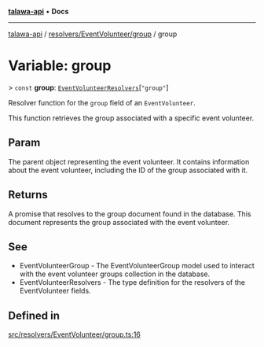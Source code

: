 [**talawa-api**](../../../../README.md) • **Docs**

***

[talawa-api](../../../../modules.md) / [resolvers/EventVolunteer/group](../README.md) / group

# Variable: group

\> `const` **group**: [`EventVolunteerResolvers`](../../../../types/generatedGraphQLTypes/type-aliases/EventVolunteerResolvers.md)\[`"group"`\]

Resolver function for the `group` field of an `EventVolunteer`.

This function retrieves the group associated with a specific event volunteer.

## Param

The parent object representing the event volunteer. It contains information about the event volunteer, including the ID of the group associated with it.

## Returns

A promise that resolves to the group document found in the database. This document represents the group associated with the event volunteer.

## See

 - EventVolunteerGroup - The EventVolunteerGroup model used to interact with the event volunteer groups collection in the database.
 - EventVolunteerResolvers - The type definition for the resolvers of the EventVolunteer fields.

## Defined in

[src/resolvers/EventVolunteer/group.ts:16](https://github.com/PalisadoesFoundation/talawa-api/blob/5e38dbf44e47f2fc703410fad29ab5c8f7f26c77/src/resolvers/EventVolunteer/group.ts#L16)

